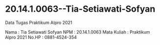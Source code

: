 # 20.14.1.0063--Tia-Setiawati-Sofyan
Data Tugas Praktikum Alpro 2021

Nama : Tia Setiawati Sofyan
NPM : 20.14.1.0063
Mata Kuliah : Praktikum Alpro 2021
No.HP : 0881-4524-354
